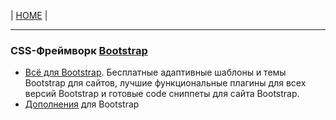 <p>
  <span>| <a href="https://github.com/vik-vavilikhin/vik-vavilikhin.github.io">HOME</a> |</span>
</p>

<hr>
<h3>CSS-Фреймворк <a href="https://getbootstrap.com/">Bootstrap</a></h3>
  <ul>
    <li><a href="http://bootstraptema.ru/">Всё для Bootstrap</a>. Бесплатные адаптивные шаблоны и темы Bootstrap для сайтов, лучшие функциональные плагины для всех версий Bootstrap и готовые code сниппеты для сайта Bootstrap.</li>
    <li><a href="https://habr.com/ru/company/dataart/blog/258101/">Дополнения</a> для Bootstrap</li>
  </ul>